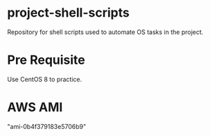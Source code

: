 # project-shell-scripts
Repository for shell scripts used to automate OS tasks in the project.

# Pre Requisite
Use CentOS 8 to practice.

# AWS AMI
"ami-0b4f379183e5706b9"

